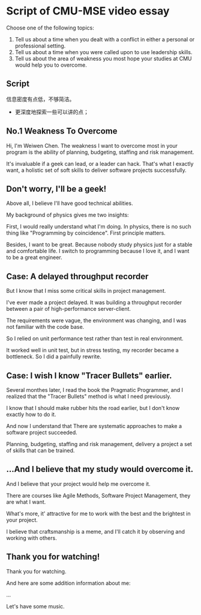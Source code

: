 Script of CMU-MSE video essay
=============================

Choose one of the following topics:

1. Tell us about a time when you dealt with a conflict in either a personal or professional setting.
2. Tell us about a time when you were called upon to use leadership skills.
3. Tell us about the area of weakness you most hope your studies at CMU would help you to overcome.

## Script

信息密度有点低，不够简洁。
- 更深度地探索一些可以讲的点；

## No.1 Weakness To Overcome

Hi, I'm Weiwen Chen. The weakness I want to overcome most in your program is the ability of planning, budgeting, staffing and risk management.

It's invaluable if a geek can lead, or a leader can hack. That's what I exactly want, a holistic set of soft skills to deliver software projects successfully.

## Don't worry, I'll be a geek!

Above all, I believe I'll have good technical abilities.

My background of physics gives me two insights:

First, I would really understand what I'm doing. In physics, there is no such thing like "Programming by coincidence". First principle matters.

Besides, I want to be great. Because nobody study physics just for a stable and comfortable life. I switch to programming because I love it, and I want to be a great engineer.


## Case: A delayed throughput recorder

But I know that I miss some critical skills in project management.

I've ever made a project delayed. It was building a throughput recorder between a pair of high-performance server-client.

The requirements were vague, the environment was changing, and I was not familiar with the code base.

So I relied on unit performance test rather than test in real environment.

It worked well in unit test, but in stress testing, my recorder became a bottleneck. So I did a painfully rewrite.

## Case: I wish I know "Tracer Bullets" earlier.

Several monthes later, I read the book the Pragmatic Programmer, and I realized that the "Tracer Bullets" method is what I need previously.

I know that I should make rubber hits the road earlier, but I don't know exactly how to do it.

And now I understand that There are systematic approaches to make a software project succeeded.

Planning, budgeting, staffing and risk management, delivery a project a set of skills that can be trained.

## ...And I believe that my study would overcome it.

And I believe that your project would help me overcome it.

There are courses like Agile Methods, Software Project Management, they are what I want.

What's more, it' attractive for me to work with the best and the brightest in your project.

I believe that craftsmanship is a meme, and I'll catch it by observing and working with others.

## Thank you for watching!

Thank you for watching.

And here are some addition information about me:

...

Let's have some music.


